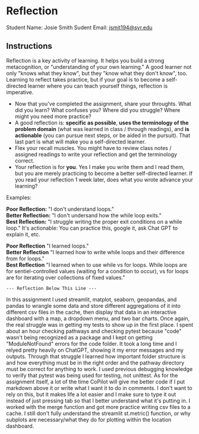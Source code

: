 # Reflection

Student Name:  Josie Smith
Sudent Email:  jsmit194@syr.edu

## Instructions

Reflection is a key activity of learning. It helps you build a strong metacognition, or "understanding of your own learning." A good learner not only "knows what they know", but they "know what they don't know", too. Learning to reflect takes practice, but if your goal is to become a self-directed learner where you can teach yourself things, reflection is imperative.

- Now that you've completed the assignment, share your throughts. What did you learn? What confuses you? Where did you struggle? Where might you need more practice?
- A good reflection is: **specific as possible**,  **uses the terminology of the problem domain** (what was learned in class / through readings), and **is actionable** (you can pursue next steps, or be aided in the pursuit). That last part is what will make you a self-directed learner.
- Flex your recall muscles. You might have to review class notes / assigned readings to write your reflection and get the terminology correct.
- Your reflection is for **you**. Yes I make you write them and I read them, but you are merely practicing to become a better self-directed learner. If you read your reflection 1 week later, does what you wrote advance your learning?

Examples:

**Poor Reflection:**  "I don't understand loops."   
**Better Reflection:** "I don't undersand how the while loop exits."   
**Best Reflection:** "I struggle writing the proper exit conditions on a while loop." It's actionable: You can practice this, google it, ask Chat GPT to explain it, etc. 

**Poor Reflection** "I learned loops."   
**Better Reflection** "I learned how to write while loops and their difference from for loops."   
**Best Reflection** "I learned when to use while vs for loops. While loops are for sentiel-controlled values (waiting for a condition to occur), vs for loops are for iterating over collections of fixed values."

`--- Reflection Below This Line ---`

In this assignment I used streamlit, matplot, seaborn, geopandas, and pandas to wrangle some data and store different aggregations of it into different csv files in the cache, then display that data in an interactive dashboard with a map, a dropdown menu, and two bar charts. Once again, the real struggle was in getting my tests to show up in the first place. I spent about an hour checking pathways and checking pytest because "code" wasn't being recognized as a package and I kept on getting "ModuleNotFound" errors for the code folder. It took a long time and I relyed pretty heavily on ChatGPT, showing it my error messages and my outputs. Through that struggle I learned how important folder structure is and how everything must be in the right order and the pathway directory must be correct for anything to work. I used previous debugging knowledge to verify that pytest was being used for testing, not unittest.
As for the assignment itself, a lot of the time CoPilot will give me better code if I put markdown above it or write what I want it to do in comments. I don't want to rely on this, but it makes life a lot easier and I make sure to type it out instead of just pressing tab so that I better understand what it's putting in. I worked with the merge function and got more practice writing csv files to a cache. I still don't fully understand the streamlit st.metric() function, or why subplots are necessary/what they do for plotting within the location dashboard. 